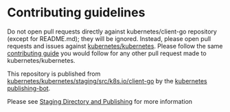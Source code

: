 # Contributing guidelines

Do not open pull requests directly against kubernetes/client-go repository (except for README.md); they will be ignored. Instead, please open pull requests and issues against [kubernetes/kubernetes](https://git.k8s.io/kubernetes/).  Please follow the same [contributing guide](https://git.k8s.io/kubernetes/CONTRIBUTING.md) you would follow for any other pull request made to kubernetes/kubernetes.

This repository is published from [kubernetes/kubernetes/staging/src/k8s.io/client-go](https://git.k8s.io/kubernetes/staging/src/k8s.io/client-go) by the [kubernetes publishing-bot](https://git.k8s.io/publishing-bot).

Please see [Staging Directory and Publishing](https://git.k8s.io/community/contributors/devel/sig-architecture/staging.md) for more information
